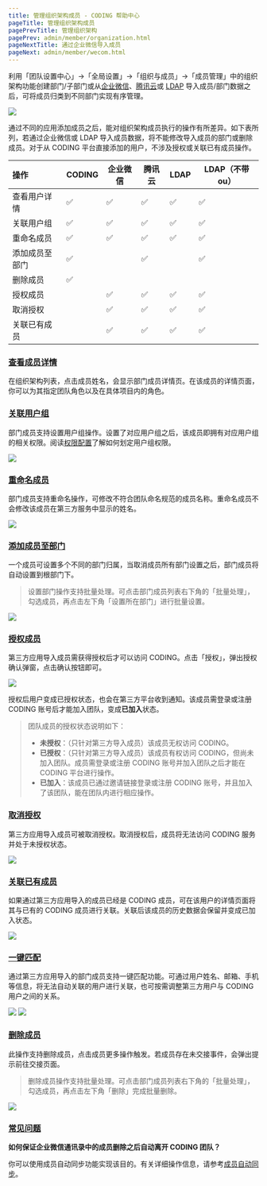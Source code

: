 ```yaml
---
title: 管理组织架构成员 - CODING 帮助中心
pageTitle: 管理组织架构成员
pagePrevTitle: 管理组织架构
pagePrev: admin/member/organization.html
pageNextTitle: 通过企业微信导入成员
pageNext: admin/member/wecom.html
---
```


利用「团队设置中心」->「全局设置」->「组织与成员」->「成员管理」中的组织架构功能创建部门/子部门或从[企业微信](/docs/admin/member/wecom.html)、[腾讯云](/docs/admin/member/cloud.html)或 [LDAP](/docs/admin/member/ldap.html) 导入成员/部门数据之后，可将成员归类到不同部门实现有序管理。

![](https://help-assets.codehub.cn/enterprise/20220412143808.png)

通过不同的应用添加成员之后，能对组织架构成员执行的操作有所差异。如下表所列，若通过企业微信或 LDAP 导入成员数据，将不能修改导入成员的部门或删除成员。对于从 CODING 平台直接添加的用户，不涉及授权或关联已有成员操作。

|         操作 | CODING | 企业微信 | 腾讯云 | LDAP | LDAP（不带 ou） |
| :----------- | :----- | -------- | ------ | ---- | --------------- |
|     查看用户详情 | ✅     | ✅       | ✅     | ✅   | ✅              |
|   关联用户组 | ✅     | ✅       | ✅     | ✅   | ✅              |
|       重命名成员 | ✅     | ✅       | ✅     | ✅   | ✅              |
|     添加成员至部门 | ✅     |          | ✅     |      | ✅              |
|         删除成员 | ✅     |          |        |      |                 |
|         授权成员 |        | ✅       | ✅     | ✅   | ✅              |
|     取消授权 |        | ✅       | ✅     | ✅   | ✅              |
| 关联已有成员 |        | ✅       | ✅     | ✅   | ✅              |


### [查看成员详情](#view)

在组织架构列表，点击成员姓名，会显示部门成员详情页。在该成员的详情页面，你可以为其指定团队角色以及在具体项目内的角色。


### [关联用户组](#allocate)

部门成员支持设置用户组操作。设置了对应用户组之后，该成员即拥有对应用户组的相关权限。阅读[权限配置](/docs/admin/permission.html)了解如何划定用户组权限。

![](https://help-assets.codehub.cn/enterprise/20210929160017.png)


### [重命名成员](#rename)

部门成员支持重命名操作，可修改不符合团队命名规范的成员名称。重命名成员不会修改该成员在第三方服务中显示的姓名。

![](https://help-assets.codehub.cn/enterprise/20210929160104.png)

### [添加成员至部门](#set-department)

一个成员可设置多个不同的部门归属，当取消成员所有部门设置之后，部门成员将自动设置到根部门下。

> 设置部门操作支持批量处理。可点击部门成员列表右下角的「批量处理」，勾选成员，再点击左下角「设置所在部门」进行批量设置。

![](https://help-assets.codehub.cn/enterprise/20210929160104.png)


### [授权成员](#authenticate)

第三方应用导入成员需获得授权后才可以访问 CODING。点击「授权」，弹出授权确认弹窗，点击确认按钮即可。

![](https://help-assets.codehub.cn/enterprise/20210929160332.png)

授权后用户变成已授权状态，也会在第三方平台收到通知。该成员需登录或注册 CODING 账号后才能加入团队，变成**已加入**状态。

> 团队成员的授权状态说明如下：
> -   **未授权**：（只针对第三方导入成员）该成员无权访问 CODING。
> -   **已授权**：（只针对第三方导入成员）该成员有权访问 CODING，但尚未加入团队。成员需登录或注册 CODING 账号并加入团队之后才能在 CODING 平台进行操作。
> -   **已加入**：该成员已通过邀请链接登录或注册 CODING 账号，并且加入了该团队，能在团队内进行相应操作。

### [取消授权](#cancel)

第三方应用导入成员可被取消授权。取消授权后，成员将无法访问 CODING 服务并处于未授权状态。

![](https://help-assets.codehub.cn/enterprise/20210929160541.png)

### [关联已有成员](#associate)

如果通过第三方应用导入的成员已经是 CODING 成员，可在该用户的详情页面将其与已有的 CODING 成员进行关联。关联后该成员的历史数据会保留并变成已加入状态。

![](https://help-assets.codehub.cn/enterprise/20210929162332.png)

### [一键匹配](#map)

通过第三方应用导入的部门成员支持一键匹配功能。可通过用户姓名、邮箱、手机等信息，将无法自动关联的用户进行关联，也可按需调整第三方用户与 CODING 用户之间的关系。

![](https://help-assets.codehub.cn/enterprise/20210929162542.png)
![](https://help-assets.codehub.cn/enterprise/20210929162615.png)


### [删除成员](#delete)

此操作支持删除成员，点击成员更多操作触发。若成员存在未交接事件，会弹出提示前往交接页面。

> 删除成员操作支持批量处理。可点击部门成员列表右下角的「批量处理」，勾选成员，再点击左下角「删除」完成批量删除。

![](https://help-assets.codehub.cn/enterprise/20201117192548.png)

### [常见问题](#ban)

**如何保证企业微信通讯录中的成员删除之后自动离开 CODING 团队？**

你可以使用成员自动同步功能实现该目的。有关详细操作信息，请参考[成员自动同步](/docs/admin/member/wecom.html#sync)。


